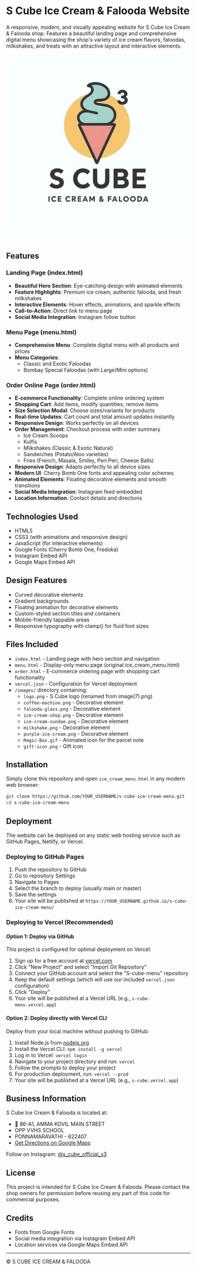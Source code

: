 # S Cube Ice Cream & Falooda Website

A responsive, modern, and visually appealing website for S Cube Ice Cream & Falooda shop. Features a beautiful landing page and comprehensive digital menu showcasing the shop's variety of ice cream flavors, faloodas, milkshakes, and treats with an attractive layout and interactive elements.

![S Cube Ice Cream Menu](./images/logo.png)

## Features

### Landing Page (index.html)
- **Beautiful Hero Section**: Eye-catching design with animated elements
- **Feature Highlights**: Premium ice cream, authentic falooda, and fresh milkshakes
- **Interactive Elements**: Hover effects, animations, and sparkle effects
- **Call-to-Action**: Direct link to menu page
- **Social Media Integration**: Instagram follow button

### Menu Page (menu.html)
- **Comprehensive Menu**: Complete digital menu with all products and prices
- **Menu Categories**: 
  - Classic and Exotic Faloodas
  - Bombay Special Faloodas (with Large/Mini options)

### Order Online Page (order.html)
- **E-commerce Functionality**: Complete online ordering system
- **Shopping Cart**: Add items, modify quantities, remove items
- **Size Selection Modal**: Choose sizes/variants for products
- **Real-time Updates**: Cart count and total amount updates instantly
- **Responsive Design**: Works perfectly on all devices
- **Order Management**: Checkout process with order summary
  - Ice Cream Scoops
  - Kulfis
  - Milkshakes (Classic & Exotic Natural)
  - Sandwiches (Potato/Aloo varieties)
  - Fries (French, Masala, Smiley, Peri Peri, Cheese Balls)
- **Responsive Design**: Adapts perfectly to all device sizes
- **Modern UI**: Cherry Bomb One fonts and appealing color schemes
- **Animated Elements**: Floating decorative elements and smooth transitions
- **Social Media Integration**: Instagram feed embedded
- **Location Information**: Contact details and directions

## Technologies Used

- HTML5
- CSS3 (with animations and responsive design)
- JavaScript (for interactive elements)
- Google Fonts (Cherry Bomb One, Fredoka)
- Instagram Embed API
- Google Maps Embed API

## Design Features

- Curved decorative elements
- Gradient backgrounds
- Floating animation for decorative elements
- Custom-styled section titles and containers
- Mobile-friendly tappable areas
- Responsive typography with clamp() for fluid font sizes

## Files Included

- `index.html` - Landing page with hero section and navigation
- `menu.html` - Display-only menu page (original ice_cream_menu.html)
- `order.html` - E-commerce ordering page with shopping cart functionality
- `vercel.json` - Configuration for Vercel deployment
- `/images/` directory containing:
  - `logo.png` - S Cube logo (renamed from image(7).png)
  - `coffee-machine.png` - Decorative element
  - `falooda-glass.png` - Decorative element
  - `ice-cream-shop.png` - Decorative element
  - `ice-cream-sundae.png` - Decorative element
  - `milkshake.png` - Decorative element
  - `purple-ice-cream.png` - Decorative element
  - `Magic-Box.gif` - Animated icon for the parcel note
  - `gift-icon.png` - Gift icon

## Installation

Simply clone this repository and open `ice_cream_menu.html` in any modern web browser:

```bash
git clone https://github.com/YOUR_USERNAME/s-cube-ice-cream-menu.git
cd s-cube-ice-cream-menu
```

## Deployment

The website can be deployed on any static web hosting service such as GitHub Pages, Netlify, or Vercel.

### Deploying to GitHub Pages

1. Push the repository to GitHub
2. Go to repository Settings
3. Navigate to Pages
4. Select the branch to deploy (usually main or master)
5. Save the settings
6. Your site will be published at `https://YOUR_USERNAME.github.io/s-cube-ice-cream-menu/`

### Deploying to Vercel (Recommended)

#### Option 1: Deploy via GitHub

This project is configured for optimal deployment on Vercel:

1. Sign up for a free account at [vercel.com](https://vercel.com)
2. Click "New Project" and select "Import Git Repository"
3. Connect your GitHub account and select the "S-cube-menu" repository
4. Keep the default settings (which will use our included `vercel.json` configuration)
5. Click "Deploy"
6. Your site will be published at a Vercel URL (e.g., `s-cube-menu.vercel.app`)

#### Option 2: Deploy directly with Vercel CLI

Deploy from your local machine without pushing to GitHub:

1. Install Node.js from [nodejs.org](https://nodejs.org/)
2. Install the Vercel CLI: `npm install -g vercel`
3. Log in to Vercel: `vercel login`
4. Navigate to your project directory and run: `vercel`
5. Follow the prompts to deploy your project
6. For production deployment, run: `vercel --prod`
7. Your site will be published at a Vercel URL (e.g., `s-cube.vercel.app`)

## Business Information

S Cube Ice Cream & Falooda is located at:
- 📍 86-A1, AMMA KOVIL MAIN STREET
- OPP VVHS SCHOOL
- PONNAMARAVATHI - 622407
- [Get Directions on Google Maps](https://goo.gl/maps/qLHQHzDu4un1mvoD7)

Follow on Instagram: [@s_cube_official_s3](https://www.instagram.com/s_cube_official_s3)

## License

This project is intended for S Cube Ice Cream & Falooda. Please contact the shop owners for permission before reusing any part of this code for commercial purposes.

## Credits

- Fonts from Google Fonts
- Social media integration via Instagram Embed API
- Location services via Google Maps Embed API

---

© S CUBE ICE CREAM & FALOODA